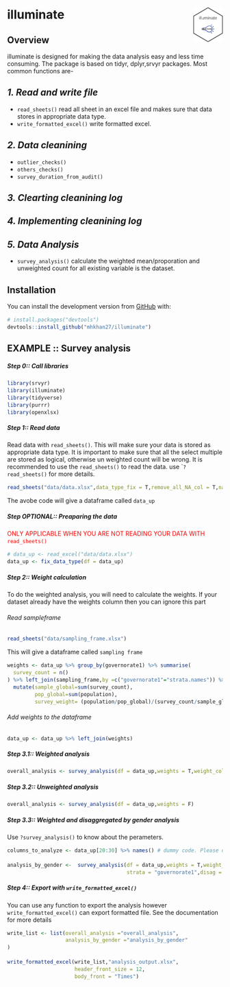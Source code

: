 
# illuminate <img src='man/figures/illuminate.png' align="right" height="80.5" />

<!-- <!-- badges: start -->
<!-- [![CRAN status](https://www.r-pkg.org/badges/version/dplyr)](https://cran.r-project.org/package=dplyr) -->
<!-- [![R-CMD-check](https://github.com/tidyverse/dplyr/actions/workflows/R-CMD-check.yaml/badge.svg)](https://github.com/tidyverse/dplyr/actions/workflows/R-CMD-check.yaml) -->
<!-- [![Codecov test coverage](https://codecov.io/gh/tidyverse/dplyr/branch/main/graph/badge.svg)](https://app.codecov.io/gh/tidyverse/dplyr?branch=main) -->
<!-- <!-- badges: end -->

## Overview

illuminate is designed for making the data analysis easy and less time
consuming. The package is based on tidyr, dplyr,srvyr packages. Most
common functions are-

## ***1. Read and write file***

-   `read_sheets()` read all sheet in an excel file and makes sure that
    data stores in appropriate data type.
-   `write_formatted_excel()` write formatted excel.

## ***2. Data cleanining***

-   `outlier_checks()`
-   `others_checks()`
-   `survey_duration_from_audit()`

## ***3. Clearting cleanining log***

## ***4. Implementing cleanining log***

## ***5. Data Analysis***

-   `survey_analysis()` calculate the weighted mean/proporation and
    unweighted count for all existing variable is the dataset.

## Installation

You can install the development version from
[GitHub](https://github.com/) with:

``` r
# install.packages("devtools")
devtools::install_github("mhkhan27/illuminate")
```

## EXAMPLE :: Survey analysis

##### Step 0:: Call libraries

``` r
library(srvyr)
library(illuminate)
library(tidyverse)
library(purrr)
library(openxlsx)
```

##### Step 1:: Read data

Read data with `read_sheets()`. This will make sure your data is stored
as appropriate data type. It is important to make sure that all the
select multiple are stored as logical, otherwise un weighted count will
be wrong. It is recommended to use the `read_sheets()` to read the data.
use \``?read_sheets()` for more details.

``` r
read_sheets("data/data.xlsx",data_type_fix = T,remove_all_NA_col = T,na_strings = c("NA",""," "))
```

The avobe code will give a dataframe called `data_up`

##### Step OPTIONAL:: Preaparing the data

<span style="color: red;">ONLY APPLICABLE WHEN YOU ARE NOT READING YOUR
DATA WITH `read_sheets()`</span>

``` r
# data_up <- read_excel("data/data.xlsx")
data_up <- fix_data_type(df = data_up)
```

##### Step 2:: Weight calculation

To do the weighted analysis, you will need to calculate the weights. If
your dataset already have the weights column then you can ignore this
part

###### Read sampleframe

``` r
read_sheets("data/sampling_frame.xlsx")
```

This will give a dataframe called `sampling frame`

``` r
weights <- data_up %>% group_by(governorate1) %>% summarise(
  survey_count = n()
) %>% left_join(sampling_frame,by =c("governorate1"="strata.names")) %>% 
  mutate(sample_global=sum(survey_count),
         pop_global=sum(population),
         survey_weight= (population/pop_global)/(survey_count/sample_global)) %>% select(governorate1,survey_weight)
```

###### Add weights to the dataframe

``` r
data_up <- data_up %>% left_join(weights)
```

##### Step 3.1:: Weighted analysis

``` r
overall_analysis <- survey_analysis(df = data_up,weights = T,weight_column = "survey_weight",strata = "governorate1")
```

##### Step 3.2:: Unweighted analysis

``` r
overall_analysis <- survey_analysis(df = data_up,weights = F)
```

##### Step 3.3:: Weighted and disaggregated by gender analysis

Use `?survey_analysis()` to know about the perameters.

``` r
columns_to_analyze <- data_up[20:30] %>% names() # dummy code. Please define the name of the columns which you would like to analyze. Default will analyze all the variables exist in the dataset. 

analysis_by_gender <-  survey_analysis(df = data_up,weights = T,weight_column = "survey_weight",vars_to_analyze = columns_to_analyze,
                                       strata = "governorate1",disag = "gender_speaker")
```

##### Step 4:: Export with `write_formatted_excel()`

You can use any function to export the analysis however
`write_formatted_excel()` can export formatted file. See the
documentation for more details

``` r
write_list <- list(overall_analysis ="overall_analysis",
                   analysis_by_gender ="analysis_by_gender"
)

write_formatted_excel(write_list,"analysis_output.xlsx",
                      header_front_size = 12,
                      body_front = "Times")
```
